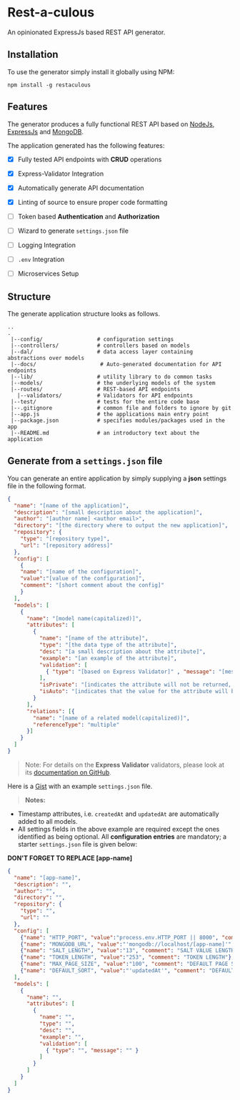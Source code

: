 # Rest-a-culous

An opinionated ExpressJs based REST API generator.

## Installation
To use the generator simply install it globally using NPM:

`npm install -g restaculous`

## Features
The generator produces a fully functional REST API based
on [NodeJs](https://nodejs.org), [ExpressJs](http://expressjs.com) and [MongoDB](https://www.mongodb.com/).

The application generated has the following features:

  - [x] Fully tested API endpoints with **CRUD** operations
  - [x] Express-Validator Integration
  - [x] Automatically generate API documentation
  - [x] Linting of source to ensure proper code formatting
  - [ ] Token based **Authentication** and **Authorization**
  - [ ] Wizard to generate `settings.json` file
  - [ ] Logging Integration
  - [ ] `.env` Integration
  - [ ] Microservices Setup


## Structure
The generate application structure looks as follows.
```
..
.
 |--config/                 # configuration settings
 |--controllers/            # controllers based on models
 |--dal/                    # data access layer containing abstractions over models
 |--docs/                    # Auto-generated documentation for API endpoints
 |--lib/                    # utility library to do common tasks
 |--models/                 # the underlying models of the system
 |--routes/                 # REST-based API endpoints
   |--validators/           # Validators for API endpoints
 |--test/                   # tests for the entire code base
 |--.gitignore              # common file and folders to ignore by git
 |--app.js                  # the applications main entry point
 |--package.json            # specifies modules/packages used in the app
 |--README.md               # an introductory text about the application
```

## Generate from a `settings.json` file
You can generate an entire application by simply supplying a **json** settings file in the following format.

```json
{
  "name": "[name of the application]",
  "description": "[small description about the application]",
  "author": "[author name] <author email>",
  "directory": "[the directory where to output the new application]",
  "repository": {
    "type": "[repository type]",
    "url": "[repository address]"
  },
  "config": [
    {
    "name": "[name of the configuration]",
    "value":"[value of the configuration]",
    "comment": "[short comment about the config]"
    }
  ],
  "models": [
    {
      "name": "[model name(capitalized)]",
      "attributes": [
        {
          "name": "[name of the attribute]",
          "type": "[the data type of the attribute]",
          "desc": "[a small description about the attribute]",
          "example": "[an example of the attribute]",
          "validation": [
            { "type": "[based on Express Validator]" , "message": "[message to show when validation fails]"}
          ],
          "isPrivate": "[indicates the attribute will not be returned, e.g. password (optional)]",
          "isAuto": "[indicates that the value for the attribute will be generated automatically, e.g. date_created (optional)]"
        }
      ],
      "relations": [{
        "name": "[name of a related model(capitalized)]",
        "referenceType": "multiple"
      }]
    }
  ]
}
```

> Note: For details on the **Express Validator** validators, please look at its [documentation on GitHub](https://github.com/validatorjs/validator.js#validators).

Here is a [Gist](https://gist.github.com/tsega/b15307af018d49171dfdbde47f0d2d07) with an example `settings.json` file.

> **Notes:**
 - Timestamp attributes, i.e. `createdAt` and `updatedAt` are automatically added to all models.
 - All settings fields in the above example are required except the ones identified as being optional. All **configuration entries** are mandatory; a starter `settings.json` file is given below:

**DON'T FORGET TO REPLACE [app-name]**

```json
{
  "name": "[app-name]",
  "description": "",
  "author": "",
  "directory": "",
  "repository": {
    "type": "",
    "url": ""
  },
  "config": [
    {"name": "HTTP_PORT", "value":"process.env.HTTP_PORT || 8000", "comment": "HTTP PORT"},
    {"name": "MONGODB_URL", "value":"'mongodb://localhost/[app-name]'", "comment": "Mongodb URL"},
    {"name": "SALT_LENGTH", "value":"13", "comment": "SALT VALUE LENGTH"},
    {"name": "TOKEN_LENGTH", "value":"253", "comment": "TOKEN LENGTH"},
    {"name": "MAX_PAGE_SIZE", "value":"100", "comment": "DEFAULT PAGE SIZE"},
    {"name": "DEFAULT_SORT", "value":"'updatedAt'", "comment": "DEFAULT SORT FIELD"}
  ],
  "models": [
    {
      "name": "",
      "attributes": [
        {
          "name": "",
          "type": "",
          "desc": "",
          "example": "",
          "validation": [
            { "type": "", "message": "" }
          ]
        }
      ]
    }
  ]
}
```
